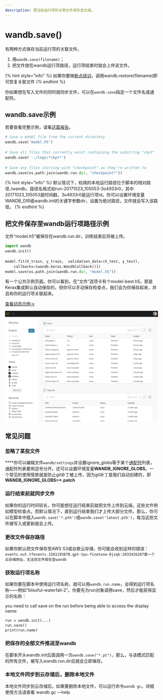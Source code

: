 ```yaml
---
description: 把当前运行项的关联文件保存至云端。
---
```


# wandb.save\(\)

有两种方式保存当前运行项的关联文件。

1.  用`wandb.save(filename)`；
2. 把文件放在wandb运行项路径，运行项结束时就会上传该文件。

{% hint style="info" %}
 如果你要做[断点续训](https://app.gitbook.com/@weights-and-biases/s/docs/library/resuming)，调用wandb.restore\(filename\)即可恢复关联文件
{% endhint %}

你如果想在写入文件的同时就同步文件，可以在`wandb.save`指定一个文件名或通配符。

## **wandb.save示例**

 若要查看完整示例，请看[这篇报告](https://wandb.ai/lavanyashukla/save_and_restore/reports/Saving-and-Restoring-Models-with-W&B--Vmlldzo3MDQ3Mw)。

```python
# Save a model file from the current directory
wandb.save('model.h5')

# Save all files that currently exist containing the substring "ckpt"
wandb.save('../logs/*ckpt*')

# Save any files starting with "checkpoint" as they're written to
wandb.save(os.path.join(wandb.run.dir, "checkpoint*"))
```

{% hint style="info" %}
默认情况下，权阈的本地运行路径位于脚本的相对路径./wandb，路径名格式如run-20171023\_105053-3o4933r0，其中20171023\_105053是时间戳，3o4933r0是运行项id。你可以设置环境变量WANDB\_DIR或wandb.init的关键字参数dir，设置为绝对路径，文件就会写入该路径。
{% endhint %}

##  **把文件保存至wandb运行项路径示例**

 文件“model.h5”被保存在wandb.run.dir，训练结束后将被上传。

```python
import wandb
wandb.init()

model.fit(X_train, y_train,  validation_data=(X_test, y_test),
    callbacks=[wandb.keras.WandbCallback()])
model.save(os.path.join(wandb.run.dir, "model.h5"))
```

 有一个公共示例页面。你可以看到，在“文件”选项卡有个model-best.h5。那是Keras集成默认自动保存的，但你可以手动保存检查点，我们会为你保存起来，并且和你的运行项关联起来。

 [查看动态示例→](https://wandb.ai/wandb/neurips-demo/runs/206aacqo/files)

![](../.gitbook/assets/image%20%2839%29%20%285%29.png)

##  **常见问题**

###  **忽略了某些文件**

 ****你可以编辑文件`wandb/settings`并设置ignore\_globs等于某个[通配符](https://en.wikipedia.org/wiki/Glob_%28programming%29)列表，通配符列表要用逗号分开。还可以设置环境变量**WANDB\_IGNORE\_GLOBS**。一个常见的使用情景就是防止git补丁被上传，因为git补丁是我们自动创建的，即**WANDB\_IGNORE\_GLOBS=\*.patch**

###  **运行结束前就同步文件**

如果你的运行时间较长，你可能想在运行结束前就把文件上传到云端，这些文件例如模型检查点。而默认情况下，直到运行结束我们才上传大部分文件。那么，你可以在脚本中插入`wandb.save('*.pth')`或`wandb.save('latest.pth')`，每当这些文件被写入或更新就会上传。

###  **更改文件保存路径**

如果你默认把文件保存至AWS S3或谷歌云存储，你可能会收到这样的错误：`events.out.tfevents.1581193870.gpt-tpu-finetune-8jzqk-2033426287是一个云存储网址，无法将文件保存至wandb`

### **获取运行项名称**

如果你要在脚本中使用运行项名称，就可以用`wandb.run.name`，会得到运行项名称——例如“blissful-waterfall-2”。你要先为run对象调用save，然后才能获得显示的名称：

you need to call save on the run before being able to access the display name:

```text
run = wandb.init(...)
run.save()
print(run.name)
```

### **把保存的全部文件推送至wandb**

 在脚本开头wandb.init后面调用一次`wandb.save("*.pt")`，那么，与该模式匹配的所有文件，被写入wandb.run.dir后就会立即保存。

###  **本地文件同步到云存储后，删除本地文件**

   本地文件同步到云存储后，如果要删除本地文件，可以运行命令`wandb gc`。详细使用方法请查看\`wandb gc —help 

